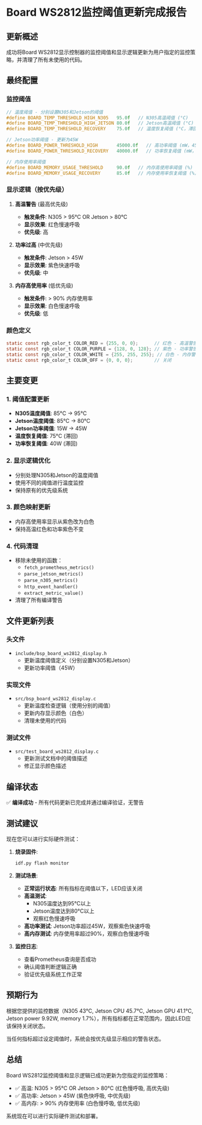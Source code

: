 # Board WS2812监控阈值更新完成报告

## 更新概述

成功将Board WS2812显示控制器的监控阈值和显示逻辑更新为用户指定的监控策略，并清理了所有未使用的代码。

## 最终配置

### 监控阈值
```c
// 温度阈值 - 分别设置N305和Jetson的阈值
#define BOARD_TEMP_THRESHOLD_HIGH_N305   95.0f   // N305高温阈值 (°C)
#define BOARD_TEMP_THRESHOLD_HIGH_JETSON 80.0f   // Jetson高温阈值 (°C)
#define BOARD_TEMP_THRESHOLD_RECOVERY    75.0f   // 温度恢复阈值 (°C，滞回)

// Jetson功率阈值 - 更新为45W
#define BOARD_POWER_THRESHOLD_HIGH       45000.0f   // 高功率阈值 (mW，45W)
#define BOARD_POWER_THRESHOLD_RECOVERY   40000.0f   // 功率恢复阈值 (mW，40W)

// 内存使用率阈值
#define BOARD_MEMORY_USAGE_THRESHOLD     90.0f   // 内存高使用率阈值 (%)
#define BOARD_MEMORY_USAGE_RECOVERY      85.0f   // 内存使用率恢复阈值 (%)
```

### 显示逻辑（按优先级）
1. **高温警告** (最高优先级)
   - **触发条件**: N305 > 95°C OR Jetson > 80°C
   - **显示效果**: 红色慢速呼吸
   - **优先级**: 高

2. **功率过高** (中优先级)
   - **触发条件**: Jetson > 45W
   - **显示效果**: 紫色快速呼吸
   - **优先级**: 中

3. **内存高使用率** (低优先级)
   - **触发条件**: > 90% 内存使用率
   - **显示效果**: 白色慢速呼吸
   - **优先级**: 低

### 颜色定义
```c
static const rgb_color_t COLOR_RED = {255, 0, 0};      // 红色 - 高温警告
static const rgb_color_t COLOR_PURPLE = {128, 0, 128}; // 紫色 - 功率警告
static const rgb_color_t COLOR_WHITE = {255, 255, 255}; // 白色 - 内存警告
static const rgb_color_t COLOR_OFF = {0, 0, 0};        // 关闭
```

## 主要变更

### 1. 阈值配置更新
- **N305温度阈值**: 85°C → 95°C
- **Jetson温度阈值**: 85°C → 80°C
- **Jetson功率阈值**: 15W → 45W
- **温度恢复阈值**: 75°C (滞回)
- **功率恢复阈值**: 40W (滞回)

### 2. 显示逻辑优化
- 分别处理N305和Jetson的温度阈值
- 使用不同的阈值进行温度监控
- 保持原有的优先级系统

### 3. 颜色映射更新
- 内存高使用率显示从紫色改为白色
- 保持高温红色和功率紫色不变

### 4. 代码清理
- 移除未使用的函数：
  - `fetch_prometheus_metrics()`
  - `parse_jetson_metrics()`
  - `parse_n305_metrics()`
  - `http_event_handler()`
  - `extract_metric_value()`
- 清理了所有编译警告

## 文件更新列表

### 头文件
- `include/bsp_board_ws2812_display.h`
  - 更新温度阈值定义（分别设置N305和Jetson）
  - 更新功率阈值（45W）

### 实现文件
- `src/bsp_board_ws2812_display.c`
  - 更新温度检查逻辑（使用分别的阈值）
  - 更新内存显示颜色（白色）
  - 清理未使用的代码

### 测试文件
- `src/test_board_ws2812_display.c`
  - 更新测试文档中的阈值描述
  - 修正显示颜色描述

## 编译状态

✅ **编译成功** - 所有代码更新已完成并通过编译验证，无警告

## 测试建议

现在您可以进行实际硬件测试：

1. **烧录固件**:
   ```bash
   idf.py flash monitor
   ```

2. **测试场景**:
   - **正常运行状态**: 所有指标在阈值以下，LED应该关闭
   - **高温测试**: 
     - N305温度达到95°C以上
     - Jetson温度达到80°C以上
     - 观察红色慢速呼吸
   - **高功率测试**: Jetson功率超过45W，观察紫色快速呼吸
   - **高内存测试**: 内存使用率超过90%，观察白色慢速呼吸

3. **监控日志**:
   - 查看Prometheus查询是否成功
   - 确认阈值判断逻辑正确
   - 验证优先级系统工作正常

## 预期行为

根据您提供的监控数据（N305 43°C, Jetson CPU 45.7°C, Jetson GPU 41.1°C, Jetson power 9.92W, memory 1.7%），所有指标都在正常范围内，因此LED应该保持关闭状态。

当任何指标超过设定阈值时，系统会按优先级显示相应的警告状态。

## 总结

Board WS2812监控阈值和显示逻辑已成功更新为您指定的监控策略：
- ✅ 高温: N305 > 95°C OR Jetson > 80°C (红色慢呼吸, 高优先级)
- ✅ 高功率: Jetson > 45W (紫色快呼吸, 中优先级)  
- ✅ 高内存: > 90% 内存使用率 (白色慢呼吸, 低优先级)

系统现在可以进行实际硬件测试和部署。
